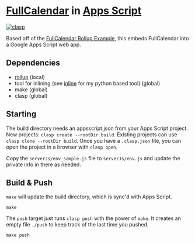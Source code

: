 # [FullCalendar](https://github.com/fullcalendar/fullcalendar) in [Apps Script](https://developers.google.com/apps-script)

[![clasp](https://img.shields.io/badge/built%20with-clasp-4285f4.svg)](https://github.com/google/clasp)

Based off of the [FullCalendar Rollup Example](https://github.com/fullcalendar/fullcalendar-example-projects/tree/master/rollup),
this embeds FullCalendar into a Google Apps Script web app.

## Dependencies
- [rollup](https://rollupjs.org/) (local)
- tool for inlining (see [inline](https://github.com/dwmorrin/py-inline) for my python based tool) (global)
- make (global)
- clasp (global)

## Starting
The build directory needs an appsscript.json from your Apps Script project.
New projects: `clasp create --rootDir build`.
Existing projects can use `clasp clone --rootDir build`.
Once you have a `.clasp.json` file, you can open the project in a browser with
`clasp open`.

Copy the `serverJs/env_sample.js` file to `serverJs/env.js` and update the
private info in there as needed.

## Build & Push
`make` will update the build directory, which is sync'd with Apps Script.
```shell
make
```

The `push` target just runs `clasp push` with the power of `make`.  It creates
an empty file `./push` to keep track of the last time you pushed.
```shell
make push
```
